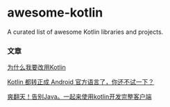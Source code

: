 # awesome-kotlin
A curated list of awesome Kotlin libraries and projects.

### 文章
[为什么我要改用Kotlin](http://droidyue.com/blog/2017/05/18/why-do-i-turn-to-kotlin/)

[Kotlin 都转正成 Android 官方语言了，你还不试一下？](https://juejin.im/entry/591ce8aca0bb9f005f1bedb6/)

[爽翻天！告别Java。一起来使用kotlin开发完整客户端](https://juejin.im/post/583b042461ff4b007ecf00ff/)
